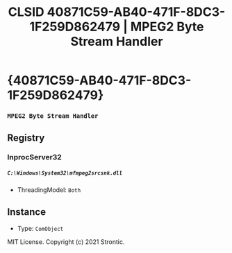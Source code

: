 ﻿---
title: "CLSID 40871C59-AB40-471F-8DC3-1F259D862479 | MPEG2 Byte Stream Handler"
excerpt: What is COM-Object CLSID 40871C59-AB40-471F-8DC3-1F259D862479?
---

# {40871C59-AB40-471F-8DC3-1F259D862479}

### `MPEG2 Byte Stream Handler`

## Registry


### InprocServer32

##### `C:\Windows\System32\mfmpeg2srcsnk.dll`
* ThreadingModel: `Both`

## Instance

* Type: `ComObject`

MIT License. Copyright (c) 2021 Strontic.


